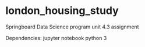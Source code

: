 # london_housing_study
Springboard Data Science program unit 4.3 assignment

Dependencies: 
  jupyter notebook
  python 3
